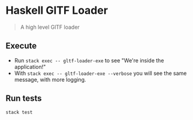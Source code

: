 # Haskell GlTF Loader

> A high level GlTF loader

## Execute

* Run `stack exec -- gltf-loader-exe` to see "We're inside the application!"
* With `stack exec -- gltf-loader-exe --verbose` you will see the same message, with more logging.

## Run tests

`stack test`

